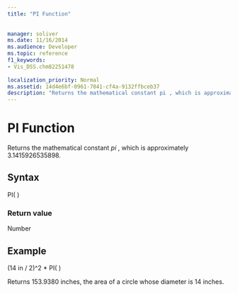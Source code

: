 ```yaml
---
title: "PI Function"
 
 
manager: soliver
ms.date: 11/16/2014
ms.audience: Developer
ms.topic: reference
f1_keywords:
- Vis_DSS.chm82251478
 
localization_priority: Normal
ms.assetid: 14d4e6bf-0961-7041-cf4a-9132ffbceb37
description: "Returns the mathematical constant pi , which is approximately 3.1415926535898."
---
```


# PI Function

Returns the mathematical constant  *pi*  , which is approximately 3.1415926535898. 
  
## Syntax

PI( )
  
### Return value

Number
  
## Example

(14 in / 2)^2 \* PI( ) 
  
Returns 153.9380 inches, the area of a circle whose diameter is 14 inches. 
  

